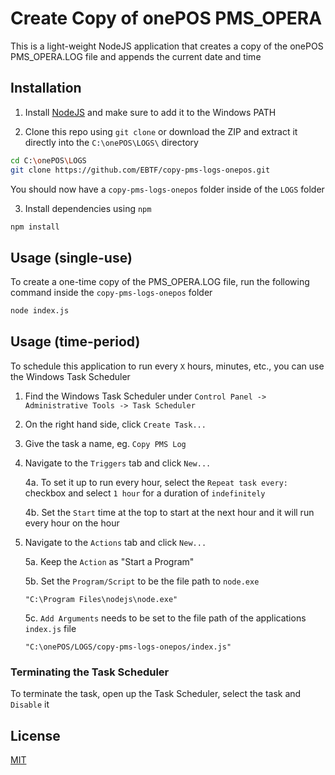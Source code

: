 # Create Copy of onePOS PMS_OPERA

This is a light-weight NodeJS application that creates a copy of the onePOS PMS_OPERA.LOG file and appends the current date and time

## Installation

1. Install [NodeJS](https://nodejs.org/en/) and make sure to add it to the Windows PATH

2. Clone this repo using `git clone` or download the ZIP and extract it directly into the `C:\onePOS\LOGS\` directory

```sh
cd C:\onePOS\LOGS
git clone https://github.com/EBTF/copy-pms-logs-onepos.git
```

You should now have a `copy-pms-logs-onepos` folder inside of the `LOGS` folder

3. Install dependencies using `npm`

```sh
npm install
```

## Usage (single-use)

To create a one-time copy of the PMS_OPERA.LOG file, run the following command inside the `copy-pms-logs-onepos` folder
```sh
node index.js
```

## Usage (time-period)

To schedule this application to run every `X` hours, minutes, etc., you can use the Windows Task Scheduler

1. Find the Windows Task Scheduler under `Control Panel -> Administrative Tools -> Task Scheduler`

2. On the right hand side, click `Create Task...`

3. Give the task a name, eg. `Copy PMS Log`

4. Navigate to the `Triggers` tab and click `New...`

    4a. To set it up to run every hour, select the `Repeat task every:` checkbox and select `1 hour` for a duration of `indefinitely`

    4b. Set the `Start` time at the top to start at the next hour and it will run every hour on the hour

5. Navigate to the `Actions` tab and click `New...`

    5a. Keep the `Action` as "Start a Program"

    5b. Set the `Program/Script` to be the file path to `node.exe`

    `"C:\Program Files\nodejs\node.exe"`

    5c. `Add Arguments` needs to be set to the file path of the applications `index.js` file

    `"C:\onePOS/LOGS/copy-pms-logs-onepos/index.js"`

### Terminating the Task Scheduler

To terminate the task, open up the Task Scheduler, select the task and `Disable` it


## License
[MIT](https://choosealicense.com/licenses/mit/)